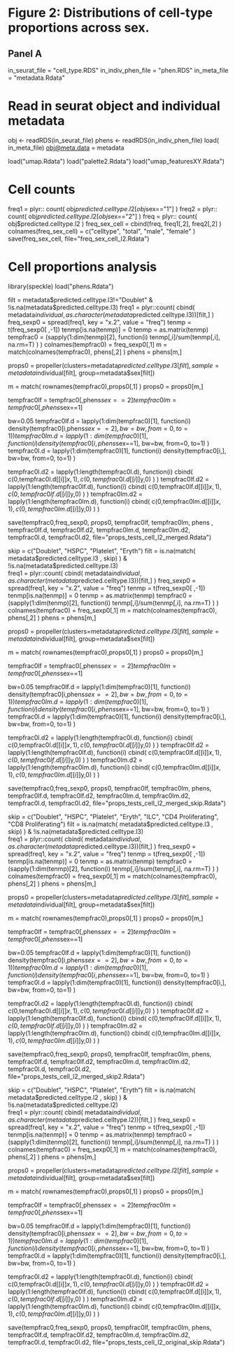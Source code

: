 # Figure 2: Distributions of cell-type proportions across sex. 

## Panel A 

in_seurat_file = "cell_type.RDS"
in_indiv_phen_file = "phen.RDS"
in_meta_file = "metadata.Rdata"

# Read in seurat object and individual metadata 
obj   <- readRDS(in_seurat_file)
phens <- readRDS(in_indiv_phen_file)
load( in_meta_file) 
obj@meta.data = metadata 

load("umap.Rdata") 
load("palette2.Rdata")
load("umap_featuresXY.Rdata") 

# Cell counts 
freq1 = plyr:: count( obj$predicted.celltype.l2[ obj$sex=="1"] )
freq2 = plyr:: count( obj$predicted.celltype.l2[ obj$sex=="2"] )
freq = plyr:: count( obj$predicted.celltype.l2 )
freq_sex_cell = cbind(freq, freq1[,2], freq2[,2]  )
colnames(freq_sex_cell) = c("celltype", "total", "male", "female" )
save(freq_sex_cell, file="freq_sex_cell_l2.Rdata")

# Cell proportions analysis 
library(speckle)
load("phens.Rdata")


filt = metadata$predicted.celltype.l3!="Doublet" & !is.na(metadata$predicted.celltype.l3) 
freq1 = plyr::count( cbind( metadata$individual ,as.character(metadata$predicted.celltype.l3))[filt,] ) 
freq_sexp0 = spread(freq1, key = "x.2", value = "freq")
tenmp = t(freq_sexp0[ ,-1])
tenmp[is.na(tenmp)] = 0
tenmp = as.matrix(tenmp)
tempfrac0 = (sapply(1:dim(tenmp)[2], function(i) tenmp[,i]/sum(tenmp[,i], na.rm=T) ) )
colnames(tempfrac0) = freq_sexp0[,1]
m = match(colnames(tempfrac0), phens[,2] )
phens = phens[m,]

props0 =  propeller(clusters=metadata$predicted.celltype.l3[filt], sample=metadata$individual[filt], group=metadata$sex[filt])

m = match( rownames(tempfrac0),props0[,1]  )
props0 = props0[m,]
 
tempfrac0lf = tempfrac0[,phens$sex==2]
tempfrac0lm = tempfrac0[,phens$sex==1] 

bw=0.05
tempfrac0lf.d = lapply(1:dim(tempfrac0)[1], function(i) density(tempfrac0[i,phens$sex==2], bw=bw, from=0, to=1) )
tempfrac0lm.d = lapply(1:dim(tempfrac0)[1], function(i) density(tempfrac0[i,phens$sex==1], bw=bw, from=0, to=1) )
tempfrac0l.d  = lapply(1:dim(tempfrac0)[1], function(i) density(tempfrac0[i,], bw=bw, from=0, to=1) )

tempfrac0l.d2  = lapply(1:length(tempfrac0l.d),  function(i) cbind( c(0,tempfrac0l.d[[i]]$x,1),  c(0,tempfrac0l.d[[i]]$y,0) ) )
tempfrac0lf.d2 = lapply(1:length(tempfrac0lf.d), function(i) cbind( c(0,tempfrac0lf.d[[i]]$x,1), c(0,tempfrac0lf.d[[i]]$y,0) ) )
tempfrac0lm.d2 = lapply(1:length(tempfrac0lm.d), function(i) cbind( c(0,tempfrac0lm.d[[i]]$x,1), c(0,tempfrac0lm.d[[i]]$y,0) ) )
 

save(tempfrac0,freq_sexp0, props0, tempfrac0lf, tempfrac0lm, phens , tempfrac0lf.d, tempfrac0lf.d2,  tempfrac0lm.d, tempfrac0lm.d2, tempfrac0l.d, tempfrac0l.d2, file="props_tests_cell_l2_merged.Rdata")




skip = c("Doublet",  "HSPC", "Platelet", "Eryth")
filt = is.na(match( metadata$predicted.celltype.l3 , skip)  ) & !is.na(metadata$predicted.celltype.l3)  
freq1 = plyr::count( cbind( metadata$individual ,as.character(metadata$predicted.celltype.l3))[filt,] ) 
freq_sexp0 = spread(freq1, key = "x.2", value = "freq")
tenmp = t(freq_sexp0[ ,-1])
tenmp[is.na(tenmp)] = 0
tenmp = as.matrix(tenmp)
tempfrac0 = (sapply(1:dim(tenmp)[2], function(i) tenmp[,i]/sum(tenmp[,i], na.rm=T) ) )
colnames(tempfrac0) = freq_sexp0[,1]
m = match(colnames(tempfrac0), phens[,2] )
phens = phens[m,]

props0 =  propeller(clusters=metadata$predicted.celltype.l3[filt], sample=metadata$individual[filt], group=metadata$sex[filt])

m = match( rownames(tempfrac0),props0[,1]  )
props0 = props0[m,]
 
tempfrac0lf = tempfrac0[,phens$sex==2]
tempfrac0lm = tempfrac0[,phens$sex==1] 

bw=0.05
tempfrac0lf.d = lapply(1:dim(tempfrac0)[1], function(i) density(tempfrac0[i,phens$sex==2], bw=bw, from=0, to=1) )
tempfrac0lm.d = lapply(1:dim(tempfrac0)[1], function(i) density(tempfrac0[i,phens$sex==1], bw=bw, from=0, to=1) )
tempfrac0l.d  = lapply(1:dim(tempfrac0)[1], function(i) density(tempfrac0[i,], bw=bw, from=0, to=1) )

tempfrac0l.d2  = lapply(1:length(tempfrac0l.d),  function(i) cbind( c(0,tempfrac0l.d[[i]]$x,1),  c(0,tempfrac0l.d[[i]]$y,0) ) )
tempfrac0lf.d2 = lapply(1:length(tempfrac0lf.d), function(i) cbind( c(0,tempfrac0lf.d[[i]]$x,1), c(0,tempfrac0lf.d[[i]]$y,0) ) )
tempfrac0lm.d2 = lapply(1:length(tempfrac0lm.d), function(i) cbind( c(0,tempfrac0lm.d[[i]]$x,1), c(0,tempfrac0lm.d[[i]]$y,0) ) )
 

save(tempfrac0,freq_sexp0, props0, tempfrac0lf, tempfrac0lm, phens,  tempfrac0lf.d, tempfrac0lf.d2,  tempfrac0lm.d, tempfrac0lm.d2, tempfrac0l.d, tempfrac0l.d2, file="props_tests_cell_l2_merged_skip.Rdata")




skip = c("Doublet",  "HSPC", "Platelet", "Eryth", "ILC", "CD4 Proliferating", "CD8 Proliferating")
 filt = is.na(match( metadata$predicted.celltype.l3 , skip)  ) & !is.na(metadata$predicted.celltype.l3)  
freq1 = plyr::count( cbind( metadata$individual ,as.character(metadata$predicted.celltype.l3))[filt,] ) 
freq_sexp0 = spread(freq1, key = "x.2", value = "freq")
tenmp = t(freq_sexp0[ ,-1])
tenmp[is.na(tenmp)] = 0
tenmp = as.matrix(tenmp)
tempfrac0 = (sapply(1:dim(tenmp)[2], function(i) tenmp[,i]/sum(tenmp[,i], na.rm=T) ) )
colnames(tempfrac0) = freq_sexp0[,1]
m = match(colnames(tempfrac0), phens[,2] )
phens = phens[m,]

props0 =  propeller(clusters=metadata$predicted.celltype.l3[filt], sample=metadata$individual[filt], group=metadata$sex[filt])

m = match( rownames(tempfrac0),props0[,1]  )
props0 = props0[m,]
 
tempfrac0lf = tempfrac0[,phens$sex==2]
tempfrac0lm = tempfrac0[,phens$sex==1] 

bw=0.05
tempfrac0lf.d = lapply(1:dim(tempfrac0)[1], function(i) density(tempfrac0[i,phens$sex==2], bw=bw, from=0, to=1) )
tempfrac0lm.d = lapply(1:dim(tempfrac0)[1], function(i) density(tempfrac0[i,phens$sex==1], bw=bw, from=0, to=1) )
tempfrac0l.d  = lapply(1:dim(tempfrac0)[1], function(i) density(tempfrac0[i,], bw=bw, from=0, to=1) )

tempfrac0l.d2  = lapply(1:length(tempfrac0l.d),  function(i) cbind( c(0,tempfrac0l.d[[i]]$x,1),  c(0,tempfrac0l.d[[i]]$y,0) ) )
tempfrac0lf.d2 = lapply(1:length(tempfrac0lf.d), function(i) cbind( c(0,tempfrac0lf.d[[i]]$x,1), c(0,tempfrac0lf.d[[i]]$y,0) ) )
tempfrac0lm.d2 = lapply(1:length(tempfrac0lm.d), function(i) cbind( c(0,tempfrac0lm.d[[i]]$x,1), c(0,tempfrac0lm.d[[i]]$y,0) ) )
 

save(tempfrac0,freq_sexp0, props0, tempfrac0lf, tempfrac0lm, phens,  tempfrac0lf.d, tempfrac0lf.d2,  tempfrac0lm.d, tempfrac0lm.d2, tempfrac0l.d, tempfrac0l.d2, file="props_tests_cell_l2_merged_skip2.Rdata")



skip = c("Doublet",  "HSPC", "Platelet", "Eryth")
filt = is.na(match( metadata$predicted.celltype.l2 , skip)  ) & !is.na(metadata$predicted.celltype.l2)  
freq1 = plyr::count( cbind( metadata$individual ,as.character(metadata$predicted.celltype.l2))[filt,] ) 
freq_sexp0 = spread(freq1, key = "x.2", value = "freq")
tenmp = t(freq_sexp0[ ,-1])
tenmp[is.na(tenmp)] = 0
tenmp = as.matrix(tenmp)
tempfrac0 = (sapply(1:dim(tenmp)[2], function(i) tenmp[,i]/sum(tenmp[,i], na.rm=T) ) )
colnames(tempfrac0) = freq_sexp0[,1]
m = match(colnames(tempfrac0), phens[,2] )
phens = phens[m,]

props0 =  propeller(clusters=metadata$predicted.celltype.l2[filt], sample=metadata$individual[filt], group=metadata$sex[filt])

m = match( rownames(tempfrac0),props0[,1]  )
props0 = props0[m,]
 
tempfrac0lf = tempfrac0[,phens$sex==2]
tempfrac0lm = tempfrac0[,phens$sex==1] 

bw=0.05
tempfrac0lf.d = lapply(1:dim(tempfrac0)[1], function(i) density(tempfrac0[i,phens$sex==2], bw=bw, from=0, to=1) )
tempfrac0lm.d = lapply(1:dim(tempfrac0)[1], function(i) density(tempfrac0[i,phens$sex==1], bw=bw, from=0, to=1) )
tempfrac0l.d  = lapply(1:dim(tempfrac0)[1], function(i) density(tempfrac0[i,], bw=bw, from=0, to=1) )

tempfrac0l.d2  = lapply(1:length(tempfrac0l.d),  function(i) cbind( c(0,tempfrac0l.d[[i]]$x,1),  c(0,tempfrac0l.d[[i]]$y,0) ) )
tempfrac0lf.d2 = lapply(1:length(tempfrac0lf.d), function(i) cbind( c(0,tempfrac0lf.d[[i]]$x,1), c(0,tempfrac0lf.d[[i]]$y,0) ) )
tempfrac0lm.d2 = lapply(1:length(tempfrac0lm.d), function(i) cbind( c(0,tempfrac0lm.d[[i]]$x,1), c(0,tempfrac0lm.d[[i]]$y,0) ) )
 

save(tempfrac0,freq_sexp0, props0, tempfrac0lf, tempfrac0lm, phens,  tempfrac0lf.d, tempfrac0lf.d2,  tempfrac0lm.d, tempfrac0lm.d2, tempfrac0l.d, tempfrac0l.d2, file="props_tests_cell_l2_original_skip.Rdata")



 
